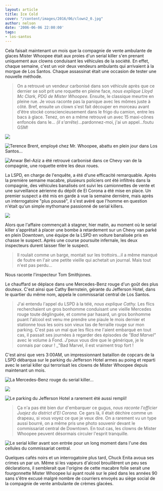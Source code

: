 ```yaml
---
layout: article
title: Ice Cold
cover: "/content/images/2016/06/clown2_0.jpg"
author: nelson
date: '2006-06-06 22:00:00'
tags:
- los-santos
---
```


Cela faisait maintenant un mois que la compagnie de vente ambulante de glaces Mister Whoopee était aux proies d'un serial killer s'en prenant uniquement aux clowns conduisant les véhicules de la société. En effet, chaque semaine, c'est un voir deux vendeurs ambulants qui arrivaient à la morgue de Los Santos. Chaque assassinat était une occasion de tester une nouvelle méthode.

> On a retrouvé un vendeur carbonisé dans son véhicule après que ce dernier se soit prit une roquette en pleine face, _nous explique Lloyd Mc Clark, PDG de Mister Whoopee._ Ensuite, le classique meurtre en pleine rue. Je vous raconte pas la panique avec les mômes juste à côté. Bref, ensuite un clown s'est fait découper en morceau avant d'être stocké consciencieusement dans le frigo du camion, entre les bacs à glace. Tenez, on en a même retrouvé un avec 15 maxi-cônes enfoncés dans le... _(il s'arrête)_...pardonnez-moi, j'ai un appel...foutu GSM!

![](  /content/images/2005/01/clownlol.jpg)

![Terence Brent, employé chez Mr. Whoopee, abattu en plein jour dans Los Santos...](  /content/images/2005/01/clown2.jpg)

![Anwar Bel-Aziz a été retrouvé carbonisé dans ce Chevy van de la compagnie, une roquette entre les deux roues.](  /content/images/2005/01/burned1.jpg)

La LSPD, en charge de l'enquête, a été d'une efficacité remarquable. Après la première semaine macabre, plusieurs policiers ont été infiltrés dans la compagnie, des véhicules banalisés ont suivi les camionnettes de vente et une surveillance aérienne du dépôt de El Corona a été mise en place. Un premier suspect a été mis en garde à vue la semaine dernière, mais après un interrogatoire "plus poussé", il s'est avéré que l'homme en question n'était qu'un simple mythomane passionné de serial killers.

![](  /content/images/2005/01/depot1.jpg)

Alors que l'affaire commençait à stagner, hier matin, au moment où le serial killer s'apprêtait à placer une bombe à retardement sur un Chevy van parké en plein Downtown, une équipe de la LSPD en voiture banalisée pris en chasse le suspect. Après une course poursuite infernale, les deux inspecteurs durent laisser filer le suspect.

> Il roulait comme un barge, montait sur les trottoirs...il a même manqué de foutre en l'air une petite vieille qui achetait un journal. Mais tout n'est pas perdu...

Nous raconte l'inspecteur Tom Smithjones.

Le chauffard se déplace dans une Mercedes-Benz rouge d'un goût des plus douteux. C'est ainsi que Cathy Bernstein, gérante du Jefferson Hotel, dans le quartier du même nom, appela le commissariat central de Los Santos.

> J'ai entendu l'appel du LSPD à la télé, _nous explique Cathy._ Les flics recherchaient un gros bonhomme conduisant une vieille Mercedes rouge toute déglinguée, et comme par hasard, un gros bonhomme puant l'alcool est venu me prendre une piaule le mois dernier et stationne tous les soirs son vieux tas de ferraille rouge sur mon parking. C'est pas un mal que les flics me l'aient embarqué en tout cas, il passait ses journées à regarder des épisodes de _"Bad Marvel"_ avec le volume à Fond. J'peux vous dire que le générique, je le connais par cœur ! \_"Bad Marvel, il est vraiment trop fort !

C'est ainsi que vers 3:00AM, un impressionnant bataillon de copcars de la LSPD débarqua sur le parking du Jefferson Hotel armes au poing et reparti avec le serial killer qui terrorisait les clowns de Mister Whoopee depuis maintenant un mois.

![La Mercedes-Benz rouge du serial killer...](  /content/images/2005/01/merco2.jpg)

![](  /content/images/2005/01/parking.jpg)

![Le parking du Jefferson Hotel a rarement été aussi rempli!](  /content/images/2005/01/parking4.jpg)

> Ça n'a pas été bien dur d'embarquer ce gugus, _nous raconte l'officier Juajez du district d'El Corona._ Ce gars là, il était déchire comme un drapeau, si vous voyez ce que je veux dire. On a rarement vu un type aussi bourré, on a même pris une photo souvenir devant le commissariat central de Downtown. En tout cas, les clowns de Mister Whoopee peuvent désormais circuler l'esprit tranquille.

![Le serial killer avant son entrée pour un long moment dans l'une des cellules du commissariat central.](  /content/images/2005/01/drunk.jpg)

Quelques cafés noirs et un interrogatoire plus tard, Chuck Enita avoua ses crimes un par un. Même si les vapeurs d'alcool brouillèrent un peu ses déclarations, il semblerait que l'origine de cette macabre folie serait une fourgonnette Mister Whoopee lui ayant roulé sur le pied dans les années 90 sans s'être excusé malgré nombre de courriers envoyés au siège social de la compagnie de vente ambulante de crèmes glacées.

<!--kg-card-end: markdown-->
